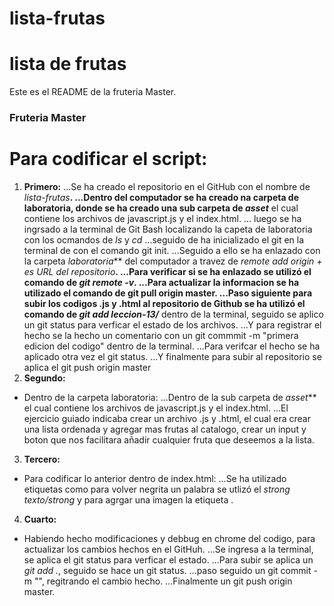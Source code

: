 # lista-frutas
lista de frutas
===============
Este es el README de la fruteria Master.

### Fruteria Master

Para codificar el script:
=========================
1. **Primero:**
...Se ha creado el repositorio en el GitHub con el nombre de _lista-frutas_**.
...Dentro del computador se ha creado na carpeta de laboratoria, donde se ha creado una sub carpeta de _asset_** el cual contiene los archivos de javascript.js y el index.html.
... luego se ha ingrsado a la terminal de Git Bash localizando la capeta de laboratoria con los ocmandos de _ls_ y _cd_
...seguido de ha inicializado el git en la terminal de con el comando git init.
...Seguido a ello se ha enlazado con la carpeta _laboratoria_** del computador a travez de _remote add origin + es URL del repositorio_**.
...Para verificar si se ha enlazado se utilizó el comando de _git remote -v_.
...Para actualizar la informacion se ha utilizado el comando de git pull origin master.
...Paso siguiente para subir los codigos .js y .html al repositorio de Github se ha utilizó el comando de _git add leccion-13/_** dentro de la terminal, seguido se aplico un git status para verficar el estado de los archivos.
...Y para registrar el hecho se la hecho un comentario con un git commmit -m "primera edicion del codigo" dentro de la terminal.
...Para verifcar el hecho se ha aplicado otra vez el git status.
...Y finalmente para subir al repositorio se aplica el git push origin master
2. **Segundo:**
  * Dentro de la carpeta laboratoria:
  ...Dentro de la sub carpeta de _asset_** el cual contiene los archivos de javascript.js y el index.html.
  ...El ejercicio guiado indicaba crear un archivo .js y .html, el cual era crear una lista ordenada y agregar mas frutas al catalogo, crear un input y boton que nos facilitara añadir cualquier fruta que deseemos a la lista.
3. **Tercero:**
  * Para codificar lo anterior dentro de index.html:
  ...Se ha utilizado etiquetas como para volver negrita un palabra se utlizó el _strong texto/strong_ y para agrgar una imagen la etiqueta _<img src="Ubicación de la imagen dentro del computador" alt="">_.
4. **Cuarto:**
  * Habiendo hecho modificaciones y debbug en chrome del codigo, para actualizar los cambios hechos en el GitHuh.
  ...Se ingresa a la terminal, se aplica el git status para verficar el estado.
  ...Para subir se aplica un _git add ._, seguido se hace un git status.
  ...paso seguido un git commit -m "", regitrando el cambio hecho.
  ...Finalmente un git push origin master.
  
  


